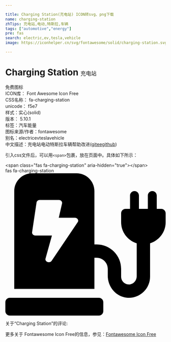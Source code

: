 ```yaml
---

title: Charging Station(充电站) ICON转svg、png下载
name: charging-station
zhTips: 充电站,电动,特斯拉,车辆
tags: ["automotive","energy"]
pre: fas
search: electric,ev,tesla,vehicle
image: https://iconhelper.cn/svg/fontawesome/solid/charging-station.svg

---
```


# Charging Station  <small style="font-size: 60%;font-weight: 100">充电站</small>


<div class="detail-page">
<p>
<span><span class="badge-success badge">免费图标</span> </span>
<br/>
<span>
ICON库：
<span class="badge-secondary badge">Font Awesome Icon Free</span> 
</span>
<br/>
<span>
CSS名称：
<span class="badge-secondary badge">fa-charging-station</span> 
</span>
<br/>
<span>
unicode：
<span class="badge-secondary badge">f5e7</span> 
<copy-btn content='f5e7' btn-title=""></copy-btn>
<copy-btn :content='String.fromCodePoint(parseInt("f5e7", 16))' btn-title="复制U"></copy-btn>
</span><br/><span>样式：<span class="badge-light badge">实心(solid)</span></span>
<br/>
<span>
版本：
<span class="badge-secondary badge">5.10.1</span> 
</span><br/><span>标签：<span class="badge-light badge"><router-link to="/tags/automotive.html">汽车</router-link></span><span class="badge-light badge"><router-link to="/tags/energy.html">能量</router-link></span></span>
<br/>
<span>图标来源/作者：<span class="badge-light badge">fontawesome</span></span> 
<br/>
<span>别名：<span class="badge-light badge">electric</span><span class="badge-light badge">ev</span><span class="badge-light badge">tesla</span><span class="badge-light badge">vehicle</span></span><br/><span class="zh-detail">中文描述：<span class="badge-primary badge">充电站</span><span class="badge-primary badge">电动</span><span class="badge-primary badge">特斯拉</span><span class="badge-primary badge">车辆</span><span class="help-link"><span>帮助改进</span>(<a href="https://gitee.com/liuwave/icon-helper/edit/master/json/fontawesome/solid/charging-station.json" target="_blank" rel="noopener noreferrer">gitee</a><a href="https://github.com/liuwave/icon-helper/edit/master/json/fontawesome/solid/charging-station.json" target="_blank" rel="noopener noreferrer">github</a></span>)</span><br/>
</p>
</div>
<div class="alert alert-dark">
  <i class="fas fa-charging-station fa-xs"></i>
  <i class="fas fa-charging-station fa-sm"></i>
  <i class="fas fa-charging-station fa-lg"></i>
  <i class="fas fa-charging-station fa-2x"></i>
  <i class="fas fa-charging-station fa-3x"></i>
  <i class="fas fa-charging-station fa-5x"></i>
  <i class="fas fa-charging-station fa-7x"></i>
</div>
<div>
  <p>引入css文件后，可以用<code>&lt;span&gt;</code>包裹，放在页面中。具体如下所示：    
  </p>
  <div class="alert alert-primary" style="font-size: 14px">
    &lt;span class="fas fa-charging-station" aria-hidden="true"&gt;&lt;/span&gt;
    <copy-btn content='<span class="fas fa-charging-station" aria-hidden="true"></span>'></copy-btn>
  </div>
  <div class="alert alert-secondary">
    <i class="fas fa-charging-station"
    style="font-size: 24px"
    aria-hidden="true"></i> fas fa-charging-station
    <copy-btn content="fas fa-charging-station" btn-title="复制图标名称"></copy-btn>
  </div>
</div>
<div id="svg" class="svg-wrap">
<svg xmlns="http://www.w3.org/2000/svg" viewBox="0 0 576 512"><path d="M336 448H16c-8.84 0-16 7.16-16 16v32c0 8.84 7.16 16 16 16h320c8.84 0 16-7.16 16-16v-32c0-8.84-7.16-16-16-16zm208-320V80c0-8.84-7.16-16-16-16s-16 7.16-16 16v48h-32V80c0-8.84-7.16-16-16-16s-16 7.16-16 16v48h-16c-8.84 0-16 7.16-16 16v32c0 35.76 23.62 65.69 56 75.93v118.49c0 13.95-9.5 26.92-23.26 29.19C431.22 402.5 416 388.99 416 372v-28c0-48.6-39.4-88-88-88h-8V64c0-35.35-28.65-64-64-64H96C60.65 0 32 28.65 32 64v352h288V304h8c22.09 0 40 17.91 40 40v24.61c0 39.67 28.92 75.16 68.41 79.01C481.71 452.05 520 416.41 520 372V251.93c32.38-10.24 56-40.17 56-75.93v-32c0-8.84-7.16-16-16-16h-16zm-283.91 47.76l-93.7 139c-2.2 3.33-6.21 5.24-10.39 5.24-7.67 0-13.47-6.28-11.67-12.92L167.35 224H108c-7.25 0-12.85-5.59-11.89-11.89l16-107C112.9 99.9 117.98 96 124 96h68c7.88 0 13.62 6.54 11.6 13.21L192 160h57.7c9.24 0 15.01 8.78 10.39 15.76z"/></svg>
</div>
<detail full-name='fa-charging-station'></detail>
<div>
<p>关于“Charging Station”的评论:</p>
</div>
<Vssue title="关于“Charging Station”的评论" ></Vssue>    
<div><p>更多关于  Fontawesome Icon Free的信息，参见：<a target="_blank" href="https://iconhelper.cn/fontawesome.html">Fontawesome Icon Free</a>
</p></div>
